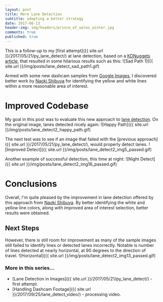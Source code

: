 ```yaml
---
layout: post
title: More Lane Detection
subtitle: adopting a better strategy
date: 2017-06-13
header-img: img/headers/prince_of_wales_winter.jpg
comments: true
published: true
---
```


This is a follow-up to my [first attempt]({{ site.url }}/2017/05/21/py_lane_detect/) at lane detection, based on a [KDNuggets article](http://www.kdnuggets.com/2017/07/road-lane-line-detection-using-computer-vision-models.html), that resulted in some hilarious results such as this:
![Sad Path 1]({{ site.url }}/img/posts/lane_detect_sad_path1.gif)

Armed with some new dashcam samples from [Google Images](https://www.google.ca/search?safe=active&biw=1855&bih=917&tbm=isch&sa=1&q=dashcam+roadway+lane&oq=dashcam+roadway+lane&gs_l=psy-ab.3...0.0.0.5544.0.0.0.0.0.0.0.0..0.0....0...1..64.psy-ab..0.0.0.5vmkNTvVB0Y), I discovered better work by [Naoki Shibuya](https://github.com/naokishibuya/car-finding-lane-lines) for identifying the yellow and white lines within a more reasonable area of interest.

# Improved Codebase
My goal in this post was to evaluate this new approach to [lane detection](https://github.com/guydavis/lane-detect/blob/master/lane_detect.py).  On the original image, lanes detected nicely again:
![Happy Path]({{ site.url }}/img/posts/lane_detect2_happy_path.gif)

The next test was to see if an image that failed with the [previous approach]({{ site.url }}/2017/05/21/py_lane_detect/), would properly detect lanes. 
![Improved Detect]({{ site.url }}/img/posts/lane_detect2_img5_passed.gif) 

Another example of successful detection, this time at night:
![Night Detect]({{ site.url }}/img/posts/lane_detect2_img16_passed.gif) 

# Conclusions
Overall, I'm quite pleased by the improvement in lane detection offered by this approach from [Naoki Shibuya](https://github.com/naokishibuya/car-finding-lane-lines).  By better identifying the white and yellow line colors, along with improved area of interest selection, better results were obtained.

## Next Steps
However, there is still room for improvement as many of the sample images still failed to identify lines or detected lanes incorrectly.  Notable is number of lines detected at nearly horizontal, at 90 degrees to the direction of travel. 
![Horizontal]({{ site.url }}/img/posts/lane_detect2_img13_passed.gif)  

### More in this series...
* [Lane Detection in Images]({{ site.url }}/2017/05/21/py_lane_detect/) - first attempt.
* [Handling Dashcam Footage]({{ site.url }}/2017/09/25/lane_detect_video/) - processing video.

